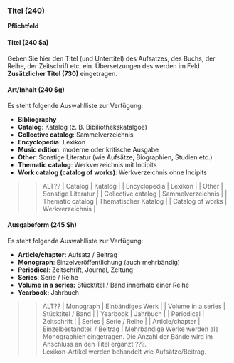 ### Titel (240)
**Pflichtfeld**

#### Titel (240 $a)
Geben Sie hier den Titel (und Untertitel) des Aufsatzes, des Buchs, der Reihe, der Zeitschrift etc. ein. Übersetzungen des werden im Feld **Zusätzlicher Titel (730)** eingetragen.  

#### Art/Inhalt (240 $g)
Es steht folgende Auswahlliste zur Verfügung:  
- **Bibliography**
- **Catalog**: Katalog (z. B. Bibiliothekskatalgoe)
- **Collective catalog**: Sammelverzeichnis
- **Encyclopedia:** Lexikon
- **Music edition**: moderne oder kritische Ausgabe   
- **Other**: Sonstige Literatur (wie Aufsätze, Biographien, Studien etc.)
- **Thematic catalog**: Werkverzeichnis mit Incipits   
- **Work catalog (catalog of works)**: Werkverzeichnis ohne Incipits  

>> ALT?? | Catalog | Katalog |
| Encyclopedia | Lexikon |
| Other | Sonstige Literatur |
| Collective catalog | Sammelverzeichnis |
| Thematic catalog | Thematischer Katalog |
| Catalog of works | Werkverzeichnis |

#### Ausgabeform (245 $h)
Es steht folgende Auswahlliste zur Verfügung:  
- **Article/chapter:** Aufsatz / Beitrag  
- **Monograph**: Einzelveröffentlichung (auch mehrbändig)  
- **Periodical**: Zeitschrift, Journal, Zeitung  
- **Series**: Serie / Reihe
- **Volume in a series:** Stücktitel / Band innerhalb einer Reihe  
- **Yearbook:** Jahrbuch

>> ALT??
| Monograph | Einbändiges Werk |
| Volume in a series | Stücktitel / Band |
| Yearbook | Jahrbuch |
| Periodical | Zeitschrift |
| Series | Serie / Reihe |
| Article/chapter | Einzelbestandteil / Beitrag |
Mehrbändige Werke werden als Monographien eingetragen. Die Anzahl der Bände wird im Anschluss an den Titel ergänzt ???.   
Lexikon-Artikel werden behandelt wie Aufsätze/Beitrag.
